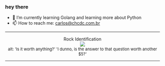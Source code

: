 ### hey there 

- :seedling: I’m currently learning Golang and learning more about Python
- :mailbox: How to reach me: carlos@chcdc.com.br


---


<!-- xkcd -->
<p align="center">Rock Identification</br><img src=https://imgs.xkcd.com/comics/rock_identification.png></br><font size =2>alt: 'Is it worth anything?' 'I dunno, is the answer to that question worth another $5?'</br></font></p></table></p> 


<!-- xkcd -->
---
